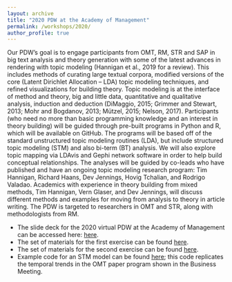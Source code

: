 ```yaml
---
layout: archive
title: "2020 PDW at the Academy of Management"
permalink: /workshops/2020/
author_profile: true
---
```

Our PDW’s goal is to engage participants from OMT, RM, STR and SAP in big text analysis and theory generation with some of the latest advances in rendering with topic modeling (Hannigan et al., 2019 for a review). This includes methods of curating large textual corpora, modified versions of the core (Latent Dirichlet Allocation – LDA) topic modeling techniques, and refined visualizations for building theory. Topic modeling is at the interface of method and theory, big and little data, quantitative and qualitative analysis, induction and deduction (DiMaggio, 2015; Grimmer and Stewart, 2013; Mohr and Bogdanov, 2013; Mützel, 2015; Nelson, 2017). Participants (who need no more than basic programming knowledge and an interest in theory building) will be guided through pre-built programs in Python and R, which will be available on GitHub. The programs will be based off of the standard unstructured topic modeling routines (LDA), but include structured topic modeling (STM) and also bi-term (BT) analysis. We will also explore topic mapping via LDAvis and Gephi network software in order to help build conceptual relationships. The analyses will be guided by co-leads who have published and have an ongoing topic modeling research program: Tim Hannigan, Richard Haans, Dev Jennings, Hovig Tchalian, and Rodrigo Valadao. Academics with experience in theory building from mixed methods, Tim Hannigan, Vern Glaser, and Dev Jennings, will discuss different methods and examples for moving from analysis to theory in article writing. The PDW is targeted to researchers in OMT and STR, along with methodologists from RM.  

* The slide deck for the 2020 virtual PDW at the Academy of Management can be accessed here: [here](https://github.com/IDeaS-repo/IDeaS-repo.github.io/blob/master/files/AOM2020_TModels_IDeaS_v2.2.pptx?raw=true).  
* The set of materials for the first exercise can be found [here](https://github.com/IDeaS-repo/IDeaS-repo.github.io/blob/master/files/Exercise1onSTM-InstructionandHandouts.xlsx?raw=true).  
* The set of materials for the second exercise can be found [here](https://github.com/IDeaS-repo/IDeaS-repo.github.io/blob/master/files/Exercise%202%20on%20hSBM-%20Instructions%20and%20Handouts_v1.1.xlsx?raw=true).  
* Example code for an STM model can be found [here](https://raw.githubusercontent.com/IDeaS-repo/IDeaS-repo.github.io/master/files/AOM%20program%202020%20TM.R); this code replicates the temporal trends in the OMT paper program shown in the Business Meeting.  
